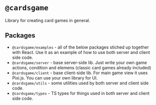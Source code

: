 # `@cardsgame`

Library for creating card games in general.

## Packages

- `@cardsgame/examples` - all of the below packages stiched up together with React. Use it as an example of how to use both server and client side code.
- `@cardsgame/server` - base server-side lib. Just write your own game actions, condition and elemens (classic card games already included)
- `@cardsgame/client` - base client-side lib. For main game view it uses Pixi.js. You can use your own library for UI.
- `@cardsgame/utils` - some utilities used by both server and client side code.
- `@cardsgame/types` - TS types for things used in both server and client side code.
